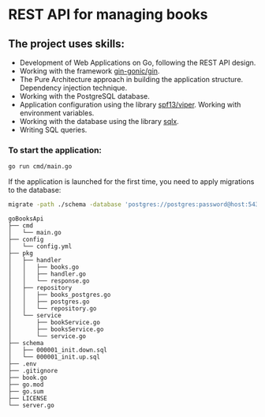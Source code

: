 # REST API for managing books

## The project uses skills:
- Development of Web Applications on Go, following the REST API design.
- Working with the framework <a href="https://github.com/gin-gonic/gin">gin-gonic/gin</a>.
- The Pure Architecture approach in building the application structure. Dependency injection technique.
- Working with the PostgreSQL database.
- Application configuration using the library <a href="https://github.com/spf13/viper">spf13/viper</a>. Working with environment variables.
- Working with the database using the library <a href="https://github.com/jmoiron/sqlx">sqlx</a>.
- Writing SQL queries.

### To start the application:

```bash
go run cmd/main.go
```

If the application is launched for the first time, you need to apply migrations to the database:
```bash
migrate -path ./schema -database 'postgres://postgres:password@host:5436/postgres?sslmode=disable' up
```

```
goBooksApi
├── cmd
│   └── main.go
├── config
│   └── config.yml
├── pkg
│   ├── handler
│   │   ├── books.go
│   │   ├── handler.go
│   │   └── response.go
│   ├── repository
│   │   ├── books_postgres.go
│   │   ├── postgres.go
│   │   └── repository.go
│   └── service
│       ├── bookService.go
│       ├── booksService.go
│       └── service.go
├── schema
│   ├── 000001_init.down.sql
│   └── 000001_init.up.sql
├── .env
├── .gitignore
├── book.go
├── go.mod
├── go.sum
├── LICENSE
└── server.go
```
